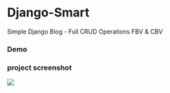 # Django-Smart
Simple Django Blog - Full CRUD Operations FBV & CBV
### Demo
### project screenshot
![](https://github.com/mohamadanasfattoum/Django-Smart/blob/main/screenshot/screenshot.png)
